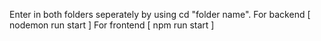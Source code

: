 Enter in both folders seperately by using cd "folder name".
For backend [ nodemon run start ]
For frontend [ npm run start ]
